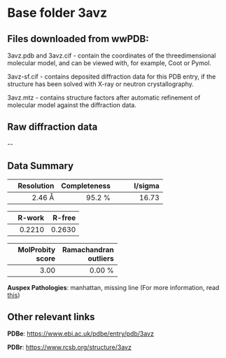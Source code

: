 # Base folder 3avz

## Files downloaded from wwPDB:

3avz.pdb and 3avz.cif - contain the coordinates of the threedimensional molecular model, and can be viewed with, for example, Coot or Pymol.

3avz-sf.cif - contains deposited diffraction data for this PDB entry, if the structure has been solved with X-ray or neutron crystallography.

3avz.mtz - contains structure factors after automatic refinement of molecular model against the diffraction data.

## Raw diffraction data

--<br> 

## Data Summary
|   | Resolution | Completeness| I/sigma |
|---|-------------:|----------------:|--------------:|
|   |2.46 Å|95.2  %|<img width=50/>16.73|

|   | **R-work**| **R-free**   
|---|-------------:|----------------:|           
||  0.2210|  0.2630|

|   |**MolProbity<br>score**| **Ramachandran<br>outliers** 
|---|-------------:|----------------:|
||  3.00|  0.00 %|

**Auspex Pathologies**: manhattan, missing line (For more information, read [this](https://github.com/thorn-lab/coronavirus_structural_task_force/blob/master/pdb/3c_like_proteinase/SARS-CoV/3avz/validation/auspex/3avz_auspex_comments.txt))

 



## Other relevant links 
**PDBe**:  https://www.ebi.ac.uk/pdbe/entry/pdb/3avz
 
**PDBr**: https://www.rcsb.org/structure/3avz 

